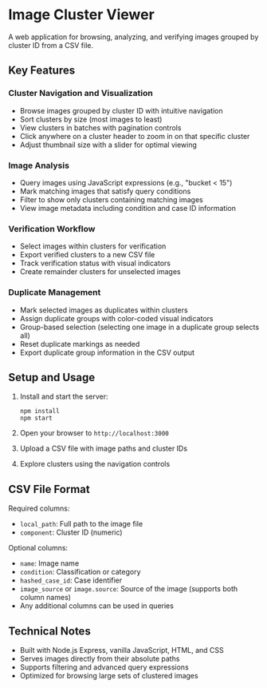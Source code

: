 # Image Cluster Viewer

A web application for browsing, analyzing, and verifying images grouped by cluster ID from a CSV file.

## Key Features

### Cluster Navigation and Visualization
- Browse images grouped by cluster ID with intuitive navigation
- Sort clusters by size (most images to least)
- View clusters in batches with pagination controls
- Click anywhere on a cluster header to zoom in on that specific cluster
- Adjust thumbnail size with a slider for optimal viewing

### Image Analysis
- Query images using JavaScript expressions (e.g., "bucket < 15")
- Mark matching images that satisfy query conditions
- Filter to show only clusters containing matching images
- View image metadata including condition and case ID information

### Verification Workflow
- Select images within clusters for verification
- Export verified clusters to a new CSV file
- Track verification status with visual indicators
- Create remainder clusters for unselected images

### Duplicate Management
- Mark selected images as duplicates within clusters
- Assign duplicate groups with color-coded visual indicators
- Group-based selection (selecting one image in a duplicate group selects all)
- Reset duplicate markings as needed
- Export duplicate group information in the CSV output

## Setup and Usage

1. Install and start the server:
   ```
   npm install
   npm start
   ```

2. Open your browser to `http://localhost:3000`

3. Upload a CSV file with image paths and cluster IDs

4. Explore clusters using the navigation controls

## CSV File Format

Required columns:
- `local_path`: Full path to the image file
- `component`: Cluster ID (numeric)

Optional columns:
- `name`: Image name
- `condition`: Classification or category
- `hashed_case_id`: Case identifier
- `image_source` or `image.source`: Source of the image (supports both column names)
- Any additional columns can be used in queries

## Technical Notes

- Built with Node.js Express, vanilla JavaScript, HTML, and CSS
- Serves images directly from their absolute paths
- Supports filtering and advanced query expressions
- Optimized for browsing large sets of clustered images
